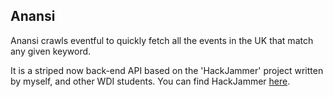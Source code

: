 ## Anansi

Anansi crawls eventful to quickly fetch all the events in the UK that match
any given keyword.

It is a striped now back-end API based on the 'HackJammer' project written by
myself, and other WDI students. You can find HackJammer [here].

[here]: https://github.com/webdev11/wdi-project-3
